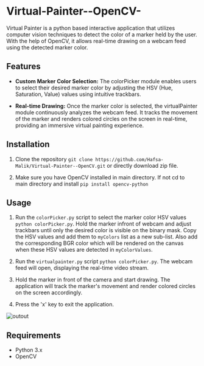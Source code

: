 # Virtual-Painter--OpenCV-
Virtual Painter is a python based interactive application that utilizes computer vision techniques to detect the color of a marker held by the user. With the help of OpenCV, it allows real-time drawing on a webcam feed using the detected marker color.

## Features

- **Custom Marker Color Selection:** The colorPicker module enables users to select their desired marker color by adjusting the HSV (Hue, Saturation, Value) values using intuitive trackbars.

- **Real-time Drawing:** Once the marker color is selected, the virtualPainter module continuously analyzes the webcam feed. It tracks the movement of the marker and renders colored circles on the screen in real-time, providing an immersive virtual painting experience.

## Installation

1. Clone the repository `git clone https://github.com/Hafsa-Malik/Virtual-Painter--OpenCV.git` or directly download zip file.

2. Make sure you have OpenCV installed in main directory. If not cd to main directory and install `pip install opencv-python`


## Usage

1. Run the `colorPicker.py` script to select the marker color HSV values `python colorPicker.py`. Hold the marker infront of webcam and adjust trackbars until only the desired color is visible on the binary mask. Copy the HSV values and add them to `myColors` list as a new sub-list. Also add the corresponding BGR color which will be rendered on the canvas when these HSV values are detected in `myColorValues`.

2. Run the `virtualpainter.py` script `python colorPicker.py`. The webcam feed will open, displaying the real-time video stream.

3. Hold the marker in front of the camera and start drawing. The application will track the marker's movement and render colored circles on the screen accordingly.

4. Press the 'x' key to exit the application.

![outout](https://github.com/Hafsa-Malik/Virtual-Painter--OpenCV-/assets/76608263/585ae337-013f-4ada-93a5-64d40f3fd067)




## Requirements

- Python 3.x
- OpenCV


